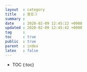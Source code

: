 ```yaml
---
layout  : category
title   : 블로그
summary : 
date    : 2020-02-09 12:45:22 +0900
updated : 2020-02-09 12:45:42 +0900
tag     : 
toc     : true
public  : true
parent  : index
latex   : false
---
```

* TOC
{:toc}

# 

